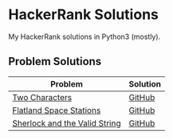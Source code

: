 # HackerRank Solutions

My HackerRank solutions in Python3 (mostly).

## Problem Solutions

Problem | Solution
--- | ---
[Two Characters](https://www.hackerrank.com/challenges/two-characters/problem) | [GitHub](python3/algorithms/two_characters.py)
[Flatland Space Stations](https://www.hackerrank.com/challenges/flatland-space-stations/problem) | [GitHub](python3/algorithms/flatland_space_stations.py)
[Sherlock and the Valid String](https://www.hackerrank.com/challenges/sherlock-and-valid-string/problem) | [GitHub](python3/algorithms/sherlock_and_valid_string.py)
